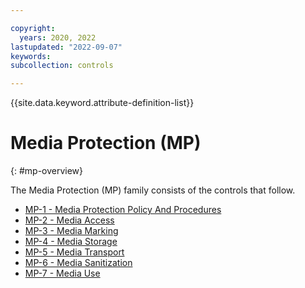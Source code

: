 ```yaml
---

copyright:
  years: 2020, 2022
lastupdated: "2022-09-07"
keywords: 
subcollection: controls

---
```




{{site.data.keyword.attribute-definition-list}}



# Media Protection (MP)
{: #mp-overview}

The Media Protection (MP) family consists of the controls that follow.

- [MP-1 - Media Protection Policy And Procedures](/docs/controls?topic=controls-mp-1)
- [MP-2 - Media Access](/docs/controls?topic=controls-mp-2)
- [MP-3 - Media Marking](/docs/controls?topic=controls-mp-3)
- [MP-4 - Media Storage](/docs/controls?topic=controls-mp-4)
- [MP-5 - Media Transport](/docs/controls?topic=controls-mp-5)
- [MP-6 - Media Sanitization](/docs/controls?topic=controls-mp-6)
- [MP-7 - Media Use](/docs/controls?topic=controls-mp-7)


